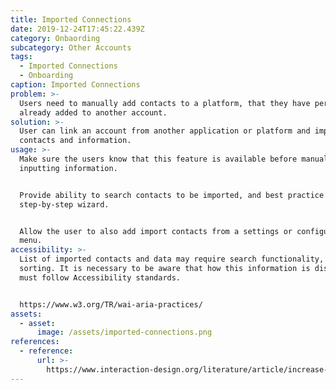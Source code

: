 ```yaml
---
title: Imported Connections
date: 2019-12-24T17:45:22.439Z
category: Onbaording
subcategory: Other Accounts
tags:
  - Imported Connections
  - Onboarding
caption: Imported Connections
problem: >-
  Users need to manually add contacts to a platform, that they have perhaps
  already added to another account.
solution: >-
  User can link an account from another application or platform and import
  contacts and information.
usage: >-
  Make sure the users know that this feature is available before manually
  inputting information.


  Provide ability to search contacts to be imported, and best practice is a
  step-by-step wizard.


  Allow the user to also add import contacts from a settings or configuration
  menu.
accessibility: >-
  List of imported contacts and data may require search functionality, and
  sorting. It is necessary to be aware that how this information is displayed
  must follow Accessibility standards.


  https://www.w3.org/TR/wai-aria-practices/
assets:
  - asset:
      image: /assets/imported-connections.png
references:
  - reference:
      url: >-
        https://www.interaction-design.org/literature/article/increase-efficiency-with-the-imported-connections-design-pattern
---
```


